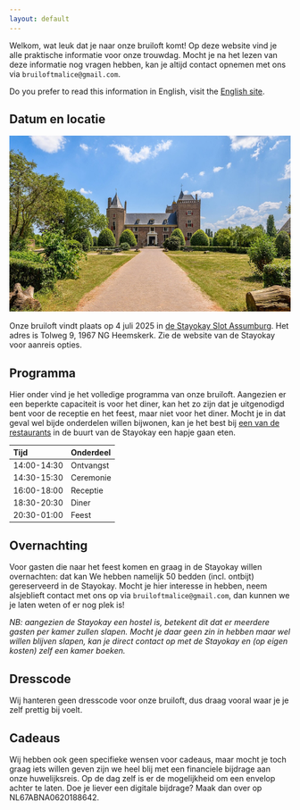 ```yaml
---
layout: default
---
```


Welkom, wat leuk dat je naar onze bruiloft komt!
Op deze website vind je alle praktische informatie voor onze trouwdag.
Mocht je na het lezen van deze informatie nog vragen hebben, kan je altijd contact opnemen met ons via `bruiloftmalice@gmail.com`.

Do you prefer to read this information in English, visit the [English site](index_EN.md).

## Datum en locatie 

![Slot Assumburg](images/kasteel_small.jpg)

Onze bruiloft vindt plaats op 4 juli 2025 in [de Stayokay Slot Assumburg](https://www.stayokay.com/en/hostel/heemskerk).
Het adres is Tolweg 9, 1967 NG Heemskerk.
Zie de website van de Stayokay voor aanreis opties.

## Programma
Hier onder vind je het volledige programma van onze bruiloft.
Aangezien er een beperkte capaciteit is voor het diner, kan het zo zijn dat je uitgenodigd bent voor de receptie en het feest, maar niet voor het diner.
Mocht je in dat geval wel bijde onderdelen willen bijwonen, kan je het best bij [een van de restaurants](https://www.google.com/maps/search/Restaurants/@52.5087696,4.6730517,15z/data=!4m7!2m6!3m5!2sStayokay+Hostel+Heemskerk+(Slot+Assumburg)!3s0x47c5fa0b7735a4f3:0x247bb53488a5bbe2!4m2!1d4.6850683!2d52.5052176?hl=en-US&entry=ttu&g_ep=EgoyMDI1MDUxNS4wIKXMDSoASAFQAw%3D%3D) in de buurt van de Stayokay een hapje gaan eten.

| Tijd            | Onderdeel         |
|:----------------|:------------------|
| 14:00-14:30     | Ontvangst         |
| 14:30-15:30     | Ceremonie         |
| 16:00-18:00     | Receptie          |
| 18:30-20:30     | Diner             |
| 20:30-01:00     | Feest             |

## Overnachting
Voor gasten die naar het feest komen en graag in de Stayokay willen overnachten: dat kan
We hebben namelijk 50 bedden (incl. ontbijt) gereserveerd in de Stayokay.
Mocht je hier interesse in hebben, neem alsjeblieft contact met ons op via `bruiloftmalice@gmail.com`, dan kunnen we je laten weten of er nog plek is!

*NB: aangezien de Stayokay een hostel is, betekent dit dat er meerdere gasten per kamer zullen slapen.*
*Mocht je daar geen zin in hebben maar wel willen blijven slapen, kan je direct contact op met de Stayokay en (op eigen kosten) zelf een kamer boeken.*

## Dresscode
Wij hanteren geen dresscode voor onze bruiloft, dus draag vooral waar je je zelf prettig bij voelt.

## Cadeaus
Wij hebben ook geen specifieke wensen voor cadeaus, maar mocht je toch graag iets willen geven zijn we heel blij met een financiele bijdrage aan onze huwelijksreis.
Op de dag zelf is er de mogelijkheid om een envelop achter te laten. Doe je liever een digitale bijdrage? Maak dan over op NL67ABNA0620188642.
